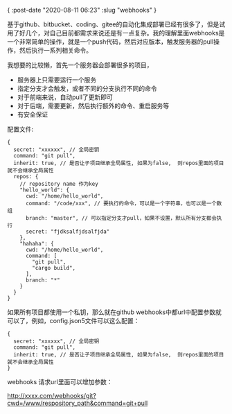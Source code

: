 {
    :post-date "2020-08-11 06:23"
    :slug "webhooks"
}

基于github、bitbucket、coding、gitee的自动化集成部署已经有很多了，但是试用了好几个，对自己目前都需求来说还是有一点复杂。我的理解里面webhooks是一个非常简单的操作，就是一个push代码，然后对应版本，触发服务器的pull操作，然后执行一系列相关命令。

我想要的比较懒，首先一个服务器会部署很多的项目，

* 服务器上只需要运行一个服务
* 指定分支才会触发，或者不同的分支执行不同的命令
* 对于前端来说，自动pull了更新即可
* 对于后端，需要更新，然后执行额外的命令、重启服务等
* 有安全保证


配置文件:
```.language-json5
{
  secret: "xxxxxx", // 全局密钥
  command: "git pull", 
  inherit: true, // 是否让子项目继承全局属性, 如果为false,  则repos里面的项目就不会继承全局属性
  repos: {
    // repository name 作为key
    "hello_world": {
      cwd: "/home/hello_world",
      command: "/code/xxx", // 要执行的命令，可以是一个字符串，也可以是一个数组
      branch: "master", // 可以指定分支才pull，如果不设置，默认所有分支都会执行
      secret: "fjdksalfjdsalfjda"
    },
    "hahaha": {
      cwd: "/home/hello_world",
      command: [
        "git pull",
        "cargo build",
      ],
      branch: "*"
    }
  }
}
```

如果所有项目都使用一个私钥，那么就在github webhooks中都url中配置参数就可以了，例如，config.json5文件可以这么配置：
```.language-json5
{
  secret: "xxxxxx", // 全局密钥
  command: "git pull", 
  inherit: true, // 是否让子项目继承全局属性, 如果为false,  则repos里面的项目就不会继承全局属性
}
```

webhooks 请求url里面可以增加参数：

http://xxxx.com/webhooks/git?cwd=/www/respository_path&command=git+pull


